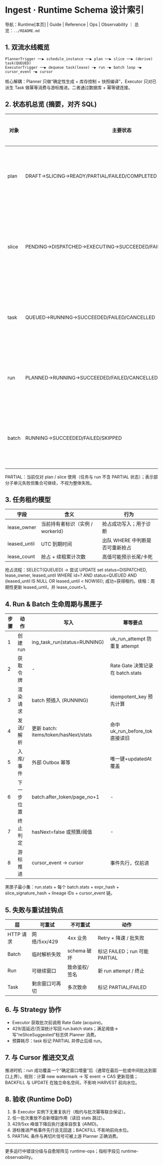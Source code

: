 # Ingest · Runtime Schema 设计索引

导航：Runtime[本页] | Guide | Reference | Ops | Observability ｜ 总览：`../README.md`

## 1. 双流水线概览
```
PlannerTrigger ──▶ schedule_instance ──▶ plan ──▶ slice ──▶ (derive) task(QUEUED)
ExecutorTrigger ──▶ dequeue task(lease) ─▶ run ─▶ batch loop ─▶ cursor_event ─▶ cursor
```
核心解耦：Planner 只做“确定性生成 + 库存控制 + 快照编译”，Executor 只对已派生 Task 做幂等消费与游标推进。二者通过数据库 + 幂等键连接。

## 2. 状态机总览 (摘要，对齐 SQL)
| 对象 | 主要状态 | 迁移触发 | 终止条件 |
|------|---------|---------|---------|
| plan | DRAFT→SLICING→READY/PARTIAL/FAILED/COMPLETED | 切片生成开始/结束 | COMPLETED 或 FAILED/PARTIAL |
| slice | PENDING→DISPATCHED→EXECUTING→SUCCEEDED/FAILED/PARTIAL/CANCELLED | 任务派生 / 首次任务运行 | SUCCEEDED/FAILED/PARTIAL/CANCELLED |
| task | QUEUED→RUNNING→SUCCEEDED/FAILED/CANCELLED | 租约获取/执行结果 | SUCCEEDED/FAILED/CANCELLED |
| run | PLANNED→RUNNING→SUCCEEDED/FAILED/CANCELLED | 尝试开始/批次完成 | SUCCEEDED/FAILED/CANCELLED |
| batch | RUNNING→SUCCEEDED/FAILED/SKIPPED | 预插入后执行/解析 | SUCCEEDED/FAILED/SKIPPED |

PARTIAL：当前仅对 plan / slice 使用（任务与 run 不含 PARTIAL 状态）；表示部分子单元失败但集合可继续，不视为整体失败。

## 3. 任务租约模型
| 字段 | 含义 | 行为 |
|------|------|------|
| lease_owner | 当前持有者标识（实例 / workerId） | 抢占成功写入；用于诊断 |
| leased_until | UTC 到期时间 | 出队 WHERE 中判断是否可重新抢占 |
| lease_count | 抢占 + 续租累计次数 | 高值可能预示长尾/卡死 |

抢占流程：SELECT(QUEUED) → 尝试 UPDATE set status=DISPATCHED, lease_owner, leased_until WHERE id=? AND status=QUEUED AND (leased_until IS NULL OR leased_until < NOW(6)); 成功=获得租约。续租：周期性更新 leased_until，并 lease_count+1。

## 4. Run & Batch 生命周期与黑匣子
| 步骤 | 动作 | 写入 | 幂等要点 |
|------|------|------|---------|
| 1 | 创建 run | ing_task_run(status=RUNNING) | uk_run_attempt 防重复 attempt |
| 2 | 获取令牌 | - | Rate Gate 决策记录在 batch.stats |
| 3 | 渲染请求 | batch 预插入 (RUNNING) | idempotent_key 预先计算 |
| 4 | 发送/解析 | 更新 batch: items/token/hasNext/stats | 命中 uk_run_before_tok 直接读旧 |
| 5 | 入库/事件 | 外部 Outbox 幂等 | 唯一键+updatedAt 覆盖 |
| 6 | 下一步位置 | batch.after_token/page_no+1 | - |
| 7 | 终止判定 | hasNext=false 或预算/阈值 | - |
| 8 | 游标推进 | cursor_event → cursor | 事件先行，仅前进 |

黑匣子最小集：run.stats + 每个 batch.stats + expr_hash + slice_signature_hash + lineage IDs + cursor_event 链。

## 5. 失败与重试挂钩点
| 层 | 可重试 | 不可重试 | 动作 |
|----|-------|---------|-----|
| HTTP 请求 | 网络/5xx/429 | 4xx 业务 | Retry + 降速 / 批失败 |
| Batch | 临时解析失败 | schema 破坏 | 标记 FAILED；run 可能 PARTIAL |
| Run | 可继续窗口 | 致命鉴权/签名 | 新 run attempt / 终止 |
| Task | 剩余窗口可再切 | 多次致命 | 标记 PARTIAL/FAILED |

## 6. 与 Strategy 协作
- Executor 获取批次前调用 Rate Gate (acquire)。
- 429/高延迟/页深统计写回 run.batch stats；满足阈值→写“reSliceSuggested”标志供 Planner 消费。
- 预算耗尽：task 标记 PARTIAL 并停止后续 run。

## 7. 与 Cursor 推进交叉点
推进时机：run 成功覆盖一个“确定窗口增量”后（通常在最后一批或中间批达到窗口上界）。规则：计算 new watermark → 写 event → CAS 更新现值；BACKFILL 与 UPDATE 在独立命名空间，不影响 HARVEST 前向水位。

## 8. 验收 (Runtime DoD)
1. 多 Executor 实例下无重复执行（租约与批次幂等联合保证）。
2. 任一批次重放不会新增副作用（读旧 stats 跳过）。
3. 429/5xx 峰值下降后执行速率自恢复 (AIMD)。
4. 游标推进严格事件先行且无回退；BACKFILL 不影响前向水位。
5. PARTIAL 条件与再切片信号可被上游 Planner 正确消费。

---
更多运行中错误分级与自愈矩阵见 runtime-ops；指标字段见 runtime-observability。

